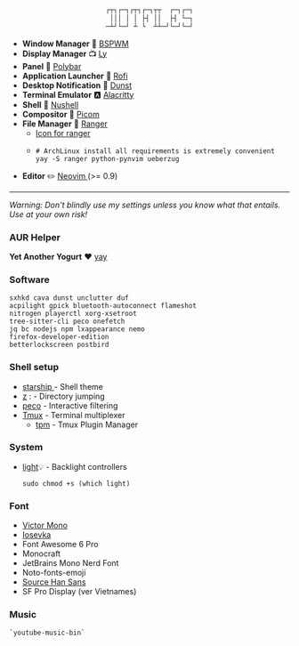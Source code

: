 <div align="center">

```css

┌┬┐┌─┐┌┬┐┌─┐┬┬  ┌─┐┌─┐
 │││ │ │ ├┤ ││  ├┤ └─┐
─┴┘└─┘ ┴ └  ┴┴─┘└─┘└─┘

```

</div>

- **Window Manager** :bento: [ BSPWM ](https://github.com/baskerville/bspwm)
- **Display Manager** 📺 [Ly](https://github.com/fairyglade/ly)
- **Panel** :blossom: [ Polybar ](https://github.com/polybar/polybar)
- **Application Launcher** :rocket: [ Rofi ](https://github.com/davatorium/rofi)
- **Desktop Notification** :herb: [Dunst](https://github.com/dunst-project/dunst)
- **Terminal Emulator** :a: [ Alacritty ](https://github.com/alacritty/alacritty)
- **Shell**  [ Nushell ](https://www.nushell.sh)
- **Compositor** :shaved_ice: [Picom](https://github.com/yshui/picom)
- **File Manager** :flower_playing_cards: [ Ranger ](https://github.com/ranger/ranger)
  - [Icon for ranger](https://github.com/alexanderjeurissen/ranger_devicons)
  - ```
    # ArchLinux install all requirements is extremely convenient
    yay -S ranger python-pynvim ueberzug
    ```
- **Editor** :pencil2: [ Neovim ](https://github.com/neovim/neovim) (>= 0.9)

---

_Warning: Don't blindly use my settings unless you know what that entails. Use at your own risk!_

### AUR Helper

**Yet Another Yogurt** :heart: [yay](https://github.com/Jguer/yay)

### Software

```
sxhkd cava dunst unclutter duf
acpilight gpick bluetooth-autoconnect flameshot
nitrogen playerctl xorg-xsetroot
tree-sitter-cli peco onefetch
jq bc nodejs npm lxappearance nemo
firefox-developer-edition
betterlockscreen postbird
```

### Shell setup

- [ starship ](https://starship.rs/) - Shell theme
- [z](https://github.com/ajeetdsouza/zoxide) : - Directory jumping
- [peco](https://github.com/peco/peco) - Interactive filtering
- [Tmux](https://github.com/tmux/tmux) - Terminal multiplexer
  - [tpm](https://github.com/tmux-plugins/tpm) - Tmux Plugin Manager

### System

- [light](https://archlinux.org/packages/community/x86_64/light/):bulb: - Backlight controllers

  ```
  sudo chmod +s (which light)
  ```

### Font

- [ Victor Mono ](https://rubjo.github.io/victor-mono/)
- [ Iosevka ](https://github.com/be5invis/Iosevka)
- Font Awesome 6 Pro
- Monocraft
- JetBrains Mono Nerd Font
- Noto-fonts-emoji
- [ Source Han Sans ](https://software.manjaro.org/package/adobe-source-han-sans-jp-fonts)
- SF Pro Display (ver Vietnames)

### Music
    `youtube-music-bin`
